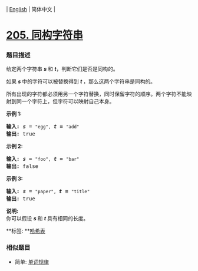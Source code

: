 | [English](README_EN.md) | 简体中文 |

# [205. 同构字符串](https://leetcode-cn.com/problems/isomorphic-strings)
 ### 题目描述
<p>给定两个字符串&nbsp;<em><strong>s&nbsp;</strong></em>和&nbsp;<strong><em>t</em></strong>，判断它们是否是同构的。</p>

<p>如果&nbsp;<em><strong>s&nbsp;</strong></em>中的字符可以被替换得到&nbsp;<strong><em>t&nbsp;</em></strong>，那么这两个字符串是同构的。</p>

<p>所有出现的字符都必须用另一个字符替换，同时保留字符的顺序。两个字符不能映射到同一个字符上，但字符可以映射自己本身。</p>

<p><strong>示例 1:</strong></p>

<pre><strong>输入:</strong> <strong><em>s</em></strong> = <code>&quot;egg&quot;, </code><strong><em>t = </em></strong><code>&quot;add&quot;</code>
<strong>输出:</strong> true
</pre>

<p><strong>示例 2:</strong></p>

<pre><strong>输入:</strong> <strong><em>s</em></strong> = <code>&quot;foo&quot;, </code><strong><em>t = </em></strong><code>&quot;bar&quot;</code>
<strong>输出:</strong> false</pre>

<p><strong>示例 3:</strong></p>

<pre><strong>输入:</strong> <strong><em>s</em></strong> = <code>&quot;paper&quot;, </code><strong><em>t = </em></strong><code>&quot;title&quot;</code>
<strong>输出:</strong> true</pre>

<p><strong>说明:</strong><br>
你可以假设&nbsp;<em><strong>s&nbsp;</strong></em>和 <strong><em>t </em></strong>具有相同的长度。</p>

**标签:	**[哈希表](https://leetcode-cn.com/tag/hash-table) 
 ### 相似题目
- 简单:	[单词规律](https://leetcode-cn.com/problems/word-pattern) 
